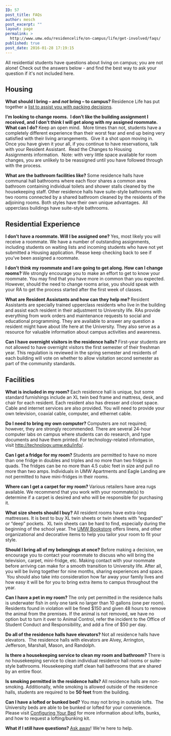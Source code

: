 ```yaml
---
ID: 57
post_title: FAQs
author: mesch
post_excerpt: ""
layout: page
permalink: >
  http://www.umw.edu/residencelife/on-campus/life/get-involved/faqs/
published: true
post_date: 2016-01-28 17:19:15
---
```

All residential students have questions about living on campus; you are not alone! Check out the answers below - and find the best way to ask your question if it's not included here.
<h2>Housing</h2>
<strong>What should I bring – and <em>not</em> bring – to campus?
</strong>Residence Life has put together a <a href="http://www.umw.edu/residencelife/before-you-get-to-campus/move-in/what-to-bring/">list to assist you with packing decisions</a>.

<strong>I’m looking to change rooms.  I don’t like the building assignment I received, and I don’t think I will get along with my assigned roommate.  What can I do?
</strong>Keep an open mind.  More times than not, students have a completely different experience than their worst fear and end up being very satisfied with their living arrangements.  Give it a shot upon moving in.  Once you have given it your all, if you continue to have reservations, talk with your Resident Assistant.  Read the Changes to Housing Assignments information.  Note: with very little space available for room changes, you are unlikely to be reassigned until you have followed through with the process.

<strong>What are the bathroom facilities like?
</strong>Some residence halls have communal hall bathrooms where each floor shares a common area bathroom containing individual toilets and shower stalls cleaned by the housekeeping staff. Other residence halls have suite-style bathrooms with two rooms connected by a shared bathroom cleaned by the residents of the adjoining rooms. Both styles have their own unique advantages.  All upperclass buildings have suite-style bathrooms.
<h2>Residential Experience</h2>
<strong>I don’t have a roommate. Will I be assigned one?
</strong>Yes, most likely you will receive a roommate. We have a number of outstanding assignments, including students on waiting lists and incoming students who have not yet submitted a Housing application. Please keep checking back to see if you’ve been assigned a roommate.

<strong>I don’t think my roommate and I are going to get along. How can I change rooms?
</strong>We strongly encourage you to make an effort to get to know your roommate. You may find that you have more in common than you expected. However, should the need to change rooms arise, you should speak with your RA to get the process started after the first week of classes.

<strong>What are Resident Assistants and how can they help me?
</strong>Resident Assistants are specially trained upperclass residents who live in the building and assist each resident in their adjustment to University life. RAs provide everything from work orders and maintenance requests to social and educational programming. They are available to answer any question a resident might have about life here at the University. They also serve as a resource for valuable information about campus activities and awareness.

<strong>Can I have overnight visitors in the residence halls?
</strong>First-year students are not allowed to have overnight visitors the first semester of their freshman year. This regulation is reviewed in the spring semester and residents of each building will vote on whether to allow visitation second semester as part of the community standards.
<h2>Facilities</h2>
<strong>What is included in my room?
</strong>Each residence hall is unique, but some standard furnishings include an XL twin bed frame and mattress, desk, and chair for each resident. Each resident also has dresser and closet space. Cable and internet services are also provided. You will need to provide your own television, coaxial cable, computer, and ethernet cable.

<strong>Do I need to bring my own computer?
</strong>Computers are not required; however, they are strongly recommended. There are several 24-hour computer labs on campus where students can do research, and type documents and have them printed. For technology-related information, visit <a href="http://technology.umw.edu/info/">http://technology.umw.edu/info/</a>.

<strong>Can I get a fridge for my room?
</strong>Students are permitted to have no more than one fridge in doubles and triples and no more than two fridges in quads. The fridges can be no more than 4.5 cubic feet in size and pull no more than two amps. Individuals in UMW Apartments and Eagle Landing are not permitted to have mini-fridges in their rooms.

<strong>Where can I get a carpet for my room?
</strong>Various retailers have area rugs available. We recommend that you work with your roommate(s) to determine if a carpet is desired and who will be responsible for purchasing it.

<strong>What size sheets should I buy?
</strong>All resident rooms have extra-long mattresses. It is best to buy XL twin sheets or twin sheets with “expanded” or “deep” pockets.  XL twin sheets can be hard to find, especially during the beginning of the school year. The <a href="http://bookstore.umw.edu">UMW Bookstore</a> offers linens, and other organizational and decorative items to help you tailor your room to fit your style.

<strong>Should I bring all of my belongings at once?
</strong>Before making a decision, we encourage you to contact your roommate to discuss who will bring the television, carpet, mini-fridge, etc. Making contact with your roommate before arriving can make for a smooth transition to University life. After all, you will be living together for nine months, sharing experiences and space.  You should also take into consideration how far away your family lives and how easy it will be for you to bring extra items to campus throughout the year.

<strong>Can I have a pet in my room?
</strong>The only pet permitted in the residence halls is underwater fish in only one tank no larger than 10 gallons (one per room).  Residents found in violation will be fined $150 and given 48 hours to remove the animal from the premises. If the animal is not removed, we have no option but to turn it over to Animal Control, refer the incident to the Office of Student Conduct and Responsibility, and add a fine of $50 per day.

<strong>Do all of the residence halls have elevators?
</strong>Not all residence halls have elevators.  The residence halls with elevators are Alvey, Arrington, Jefferson, Marshall, Mason, and Randolph.

<strong>Is there a housekeeping service to clean my room and bathroom?
</strong>There is no housekeeping service to clean individual residence hall rooms or suite-style bathrooms. Housekeeping staff clean hall bathrooms that are shared by an entire floor.

<strong>Is smoking permitted in the residence halls?
</strong>All residence halls are non-smoking. Additionally, while smoking is allowed outside of the residence halls, students are required to be <strong>50 feet</strong> from the building.

<strong>Can I have a lofted or bunked bed?
</strong>You may not bring in outside lofts.  The University beds are able to be bunked or lofted for your convenience. Please visit <a href="http://www.umw.edu/residencelife/on-campus/housing-procedures/configuring-your-bed/">Configuring Your Bed</a> for more information about lofts, bunks, and how to request a lofting/bunking kit.

<strong>What if I still have questions?
</strong><a href="http://www.umw.edu/residencelife/contact/">Ask away</a>! We're here to help.